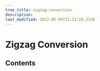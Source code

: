 ```yaml
---
tree_title: zigzag-conversion
description: 
last_modified: 2022-06-09T21:23:28.2328
---
```


# Zigzag Conversion

## Contents

